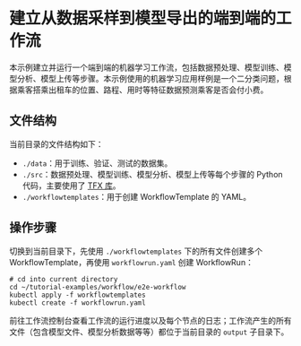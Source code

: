 # 建立从数据采样到模型导出的端到端的工作流

本示例建立并运行一个端到端的机器学习工作流，包括数据预处理、模型训练、模型分析、模型上传等步骤。本示例使用的机器学习应用样例是一个二分类问题，根据乘客搭乘出租车的位置、路程、用时等特征数据预测乘客是否会付小费。

## 文件结构

当前目录的文件结构如下：

* `./data`：用于训练、验证、测试的数据集。
* `./src`：数据预处理、模型训练、模型分析、模型上传等每个步骤的 Python 代码，主要使用了 [TFX 库](https://www.tensorflow.org/tfx)。
* `./workflowtemplates`：用于创建 WorkflowTemplate 的 YAML。

## 操作步骤

切换到当前目录下，先使用 `./workflowtemplates` 下的所有文件创建多个 WorkflowTemplate，再使用 `workflowrun.yaml` 创建 WorkflowRun：

```shell
# cd into current directory
cd ~/tutorial-examples/workflow/e2e-workflow
kubectl apply -f workflowtemplates
kubectl create -f workflowrun.yaml
```

前往工作流控制台查看工作流的运行进度以及每个节点的日志；工作流产生的所有文件（包含模型文件、模型分析数据等等）都位于当前目录的 `output` 子目录下。
